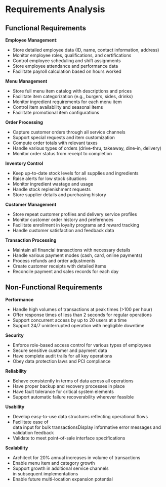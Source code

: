 # Requirements Analysis
## Functional Requirements  

**Employee Management**: 
- Store detailed employee data (ID, name, contact information, address)  
- Monitor employee roles, qualifications, and certifications
- Control employee scheduling and shift assignments
- Store employee attendance and performance data  
- Facilitate payroll calculation based on hours worked  
  
**Menu Management**
- Store full menu item catalog with descriptions and prices  
- Facilitate item categorization (e.g., burgers, sides, drinks)  
- Monitor ingredient requirements for each menu item
- Control item availability and seasonal items  
- Facilitate promotional item configurations  
  
**Order Processing**
- Capture customer orders through all service channels  
- Support special requests and item customization  
- Compute order totals with relevant taxes
- Handle various types of orders (drive-thru, takeaway, dine-in, delivery)  
- Monitor order status from receipt to completion  
  
**Inventory Control** 
- Keep up-to-date stock levels for all supplies and ingredients  
- Raise alerts for low stock situations  
- Monitor ingredient wastage and usage  
- Handle stock replenishment requests
- Store supplier details and purchasing history  
  
**Customer Management**
- Store repeat customer profiles and delivery service profiles  
- Monitor customer order history and preferences  
- Facilitate enrollment in loyalty programs and reward tracking
- Handle customer satisfaction and feedback data  
  
**Transaction Processing**
- Maintain all financial transactions with necessary details
- Handle various payment modes (cash, card, online payments)  
- Process refunds and order adjustments
- Create customer receipts with detailed items
- Reconcile payment and sales records for each day  
  
## Non-Functional Requirements  

**Performance**
- Handle high volumes of transactions at peak times (>100 per hour)  
- Offer response times of less than 2 seconds for regular operations
- Support concurrent access by up to 20 users at a time  
- Support 24/7 uninterrupted operation with negligible downtime  
  
**Security**
- Enforce role-based access control for various types of employees  
- Secure sensitive customer and payment data  
- Have complete audit trails for all key operations
- Obey data protection laws and PCI compliance  
  
**Reliability**
- Behave consistently in terms of data across all operations  
- Have proper backup and recovery processes in place  
- Have fault tolerance for critical system elements
- Support automatic failure recoverability wherever feasible  
  
**Usability**
- Develop easy-to-use data structures reflecting operational flows  
- Facilitate ease of data input for bulk transactionsDisplay informative error messages and validation feedback
- Validate to meet point-of-sale interface specifications  
  
**Scalability**
- Architect for 20% annual increases in volume of transactions  
- Enable menu item and category growth  
- Support growth in additional service channels in subsequent implementations
- Enable future multi-location expansion potential
